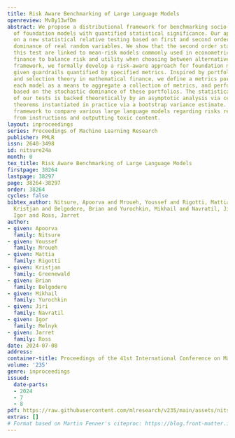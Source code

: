 ```yaml
---
title: Risk Aware Benchmarking of Large Language Models
openreview: Mv8y13wfDm
abstract: We propose a distributional framework for benchmarking socio-technical risks
  of foundation models with quantified statistical significance. Our approach hinges
  on a new statistical relative testing based on first and second order stochastic
  dominance of real random variables. We show that the second order statistics in
  this test are linked to mean-risk models commonly used in econometrics and mathematical
  finance to balance risk and utility when choosing between alternatives. Using this
  framework, we formally develop a risk-aware approach for foundation model selection
  given guardrails quantified by specified metrics. Inspired by portfolio optimization
  and selection theory in mathematical finance, we define a metrics portfolio for
  each model as a means to aggregate a collection of metrics, and perform model selection
  based on the stochastic dominance of these portfolios. The statistical significance
  of our tests is backed theoretically by an asymptotic analysis via central limit
  theorems instantiated in practice via a bootstrap variance estimate. We use our
  framework to compare various large language models regarding risks related to drifting
  from instructions and outputting toxic content.
layout: inproceedings
series: Proceedings of Machine Learning Research
publisher: PMLR
issn: 2640-3498
id: nitsure24a
month: 0
tex_title: Risk Aware Benchmarking of Large Language Models
firstpage: 38264
lastpage: 38297
page: 38264-38297
order: 38264
cycles: false
bibtex_author: Nitsure, Apoorva and Mroueh, Youssef and Rigotti, Mattia and Greenewald,
  Kristjan and Belgodere, Brian and Yurochkin, Mikhail and Navratil, Jiri and Melnyk,
  Igor and Ross, Jarret
author:
- given: Apoorva
  family: Nitsure
- given: Youssef
  family: Mroueh
- given: Mattia
  family: Rigotti
- given: Kristjan
  family: Greenewald
- given: Brian
  family: Belgodere
- given: Mikhail
  family: Yurochkin
- given: Jiri
  family: Navratil
- given: Igor
  family: Melnyk
- given: Jarret
  family: Ross
date: 2024-07-08
address:
container-title: Proceedings of the 41st International Conference on Machine Learning
volume: '235'
genre: inproceedings
issued:
  date-parts:
  - 2024
  - 7
  - 8
pdf: https://raw.githubusercontent.com/mlresearch/v235/main/assets/nitsure24a/nitsure24a.pdf
extras: []
# Format based on Martin Fenner's citeproc: https://blog.front-matter.io/posts/citeproc-yaml-for-bibliographies/
---
```

